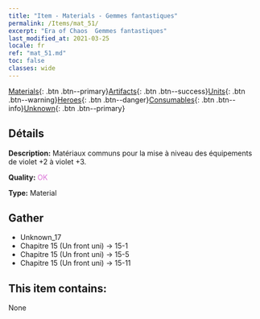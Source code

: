 ```yaml
---
title: "Item - Materials - Gemmes fantastiques"
permalink: /Items/mat_51/
excerpt: "Era of Chaos  Gemmes fantastiques"
last_modified_at: 2021-03-25
locale: fr
ref: "mat_51.md"
toc: false
classes: wide
---
```

 [Materials](/fr/Items/){: .btn .btn--primary}[Artifacts](/fr/Items/Artifacts/){: .btn .btn--success}[Units](/fr/Items/Units/){: .btn .btn--warning}[Heroes](/fr/Items/Heroes/){: .btn .btn--danger}[Consumables](/fr/Items/Consumables/){: .btn .btn--info}[Unknown](/fr/Items/Unknown/){: .btn .btn--primary}

## Détails
 **Description:** Matériaux communs pour la mise à niveau des équipements de violet +2 à violet +3.

 **Quality:** <span style="color: #DA70D6">OK</span>

 **Type:** Material

## Gather

*    Unknown_17 
*    Chapitre 15 (Un front uni) -> 15-1 
*    Chapitre 15 (Un front uni) -> 15-5 
*    Chapitre 15 (Un front uni) -> 15-11 

## This item contains:

  None

